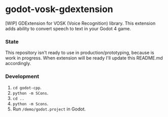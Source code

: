 # godot-vosk-gdextension
[WIP] GDExtension for VOSK (Voice Recognition) library. This extension adds ability to convert speech to text in your Godot 4 game.


### State
This repository isn't ready to use in production/prototyping, because is work in progress. When extension will be ready I'll update this README.md accordingly.


### Development
1. `cd godot-cpp`.
2. `python -m SCons`.
3. `cd ..`
4. `python -m Scons`.
5. Run `/demo/godot.project` in Godot.
